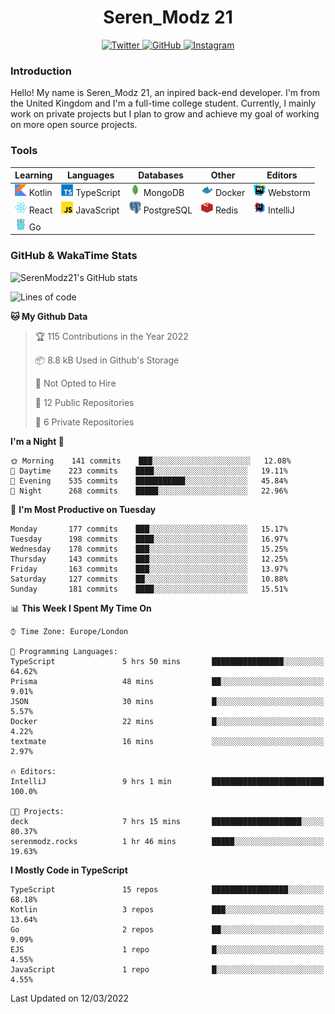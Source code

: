 <div align="center">
  <h1>Seren_Modz 21</h1>
  <a href="https://twitter.com/SerenModz21">
    <img alt="Twitter" src="https://img.shields.io/badge/twitter%20-%231DA1F2.svg?&style=for-the-badge&logo=Twitter&logoColor=white">
  </a>
  <a href="https://github.com/SerenModz21">
    <img alt="GitHub" src="https://img.shields.io/badge/github%20-%23121011.svg?&style=for-the-badge&logo=github&logoColor=white">
  </a>
  <a href="https://www.instagram.com/serenmodz21">
    <img alt="Instagram" src="https://img.shields.io/badge/instagram%20-%23E4405F.svg?&style=for-the-badge&logo=Instagram&logoColor=white">
  </a>
</div>

### Introduction

Hello! My name is Seren_Modz 21, an inpired back-end developer. I'm from the United Kingdom and I'm a full-time college student. Currently, I mainly work on private projects but I plan to grow and achieve my goal of working on more open source projects. 

### Tools

 **Learning**                                        | **Languages**                                               | **Databases**                                               | **Other**                                           | **Editors**                                                  
-----------------------------------------------------|-------------------------------------------------------------|-------------------------------------------------------------|-----------------------------------------------------|--------------------------------------------------------------
 <img width="19px" src="./assets/kotlin.svg"> Kotlin | <img width="19px" src="./assets/typescript.svg"> TypeScript | <img width="19px" src="./assets/mongodb.svg"> MongoDB       | <img width="19px" src="./assets/docker.svg"> Docker | <img width="19px" src="./assets/webstorm.svg"> Webstorm      
 <img width="19px" src="./assets/react.svg"> React   | <img width="19px" src="./assets/javascript.svg"> JavaScript | <img width="19px" src="./assets/postgresql.svg"> PostgreSQL | <img width="19px" src="./assets/redis.svg"> Redis   | <img width="19px" src="./assets/intellij-idea.svg"> IntelliJ
 <img width="19px" src="./assets/go.svg"> Go         |                                                             |                                                             |                                                     |                                                                                                               

### GitHub & WakaTime Stats

![SerenModz21's GitHub stats](https://github-readme-stats.vercel.app/api?username=SerenModz21&show_icons=true&theme=dark)

<!--START_SECTION:waka-->
![Lines of code](https://img.shields.io/badge/From%20Hello%20World%20I%27ve%20Written-43278%20lines%20of%20code-blue)

**🐱 My Github Data** 

> 🏆 115 Contributions in the Year 2022
 > 
> 📦 8.8 kB Used in Github's Storage 
 > 
> 🚫 Not Opted to Hire
 > 
> 📜 12 Public Repositories 
 > 
> 🔑 6 Private Repositories  
 > 
**I'm a Night 🦉** 

```text
🌞 Morning    141 commits    ███░░░░░░░░░░░░░░░░░░░░░░   12.08% 
🌆 Daytime    223 commits    ████░░░░░░░░░░░░░░░░░░░░░   19.11% 
🌃 Evening    535 commits    ███████████░░░░░░░░░░░░░░   45.84% 
🌙 Night      268 commits    █████░░░░░░░░░░░░░░░░░░░░   22.96%

```
📅 **I'm Most Productive on Tuesday** 

```text
Monday       177 commits    ███░░░░░░░░░░░░░░░░░░░░░░   15.17% 
Tuesday      198 commits    ████░░░░░░░░░░░░░░░░░░░░░   16.97% 
Wednesday    178 commits    ███░░░░░░░░░░░░░░░░░░░░░░   15.25% 
Thursday     143 commits    ███░░░░░░░░░░░░░░░░░░░░░░   12.25% 
Friday       163 commits    ███░░░░░░░░░░░░░░░░░░░░░░   13.97% 
Saturday     127 commits    ██░░░░░░░░░░░░░░░░░░░░░░░   10.88% 
Sunday       181 commits    ████░░░░░░░░░░░░░░░░░░░░░   15.51%

```


📊 **This Week I Spent My Time On** 

```text
⌚︎ Time Zone: Europe/London

💬 Programming Languages: 
TypeScript               5 hrs 50 mins       ████████████████░░░░░░░░░   64.62% 
Prisma                   48 mins             ██░░░░░░░░░░░░░░░░░░░░░░░   9.01% 
JSON                     30 mins             █░░░░░░░░░░░░░░░░░░░░░░░░   5.57% 
Docker                   22 mins             █░░░░░░░░░░░░░░░░░░░░░░░░   4.22% 
textmate                 16 mins             ░░░░░░░░░░░░░░░░░░░░░░░░░   2.97%

🔥 Editors: 
IntelliJ                 9 hrs 1 min         █████████████████████████   100.0%

🐱‍💻 Projects: 
deck                     7 hrs 15 mins       ████████████████████░░░░░   80.37% 
serenmodz.rocks          1 hr 46 mins        █████░░░░░░░░░░░░░░░░░░░░   19.63%

```

**I Mostly Code in TypeScript** 

```text
TypeScript               15 repos            █████████████████░░░░░░░░   68.18% 
Kotlin                   3 repos             ███░░░░░░░░░░░░░░░░░░░░░░   13.64% 
Go                       2 repos             ██░░░░░░░░░░░░░░░░░░░░░░░   9.09% 
EJS                      1 repo              █░░░░░░░░░░░░░░░░░░░░░░░░   4.55% 
JavaScript               1 repo              █░░░░░░░░░░░░░░░░░░░░░░░░   4.55%

```



 Last Updated on 12/03/2022
<!--END_SECTION:waka-->
